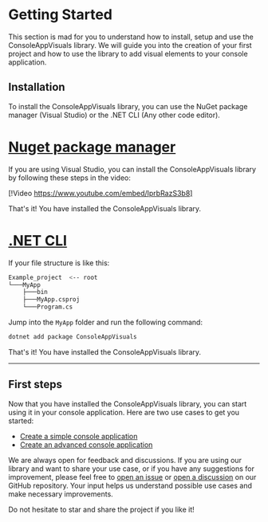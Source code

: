 # Getting Started

This section is mad for you to understand how to install, setup and use the ConsoleAppVisuals library. We will guide you into the creation of your first project and how to use the library to add visual elements to your console application.

## Installation

To install the ConsoleAppVisuals library, you can use the NuGet package manager (Visual Studio) or the .NET CLI (Any other code editor).

# [Nuget package manager](#tab/nuget)

If you are using Visual Studio, you can install the ConsoleAppVisuals library by following these steps in the video:

[!Video https://www.youtube.com/embed/IprbRazS3b8]

That's it! You have installed the ConsoleAppVisuals library.

# [.NET CLI](#tab/cli)

If your file structure is like this:

```bash
Example_project  <-- root
└───MyApp
    ├───bin
    ├───MyApp.csproj
    └───Program.cs
```

Jump into the `MyApp` folder and run the following command:

```bash
dotnet add package ConsoleAppVisuals
```

That's it! You have installed the ConsoleAppVisuals library.

---

## First steps

Now that you have installed the ConsoleAppVisuals library, you can start using it in your console application. Here are two use cases to get you started:

- [Create a simple console application](ConsoleAppVisuals/introduction/first_app.html)
- [Create an advanced console application](ConsoleAppVisuals/introduction/advanced_app.html)

We are always open for feedback and discussions. If you are using our library and want to share your use case, or if you have any suggestions for improvement, please feel free to [open an issue](https://github.com/MorganKryze/ConsoleAppVisuals/issues) or [open a discussion](https://github.com/MorganKryze/ConsoleAppVisuals/discussions) on our GitHub repository. Your input helps us understand possible use cases and make necessary improvements.

Do not hesitate to star and share the project if you like it!
